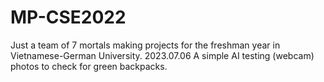 # MP-CSE2022
Just a team of 7 mortals making projects for the freshman year in Vietnamese-German University.
2023.07.06 A simple AI testing (webcam) photos to check for green backpacks.
